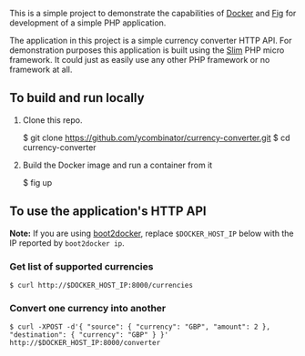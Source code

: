 This is a simple project to demonstrate the capabilities of
[Docker](https://www.docker.com/) and [Fig](http://www.fig.sh/) for development 
of a simple PHP application.

The application in this project is a simple currency converter HTTP API. For
demonstration purposes this application is built using the 
[Slim](http://www.slimframework.com/) PHP micro framework. It could just as
easily use any other PHP framework or no framework at all.

## To build and run locally

1. Clone this repo.

      $ git clone https://github.com/ycombinator/currency-converter.git
      $ cd currency-converter

2. Build the Docker image and run a container from it

      $ fig up

## To use the application's HTTP API

**Note:** If you are using [boot2docker](http://boot2docker.io/), replace 
`$DOCKER_HOST_IP` below with the IP reported by `boot2docker ip`.

### Get list of supported currencies
```
$ curl http://$DOCKER_HOST_IP:8000/currencies
```

### Convert one currency into another
```
$ curl -XPOST -d'{ "source": { "currency": "GBP", "amount": 2 }, "destination": { "currency": "GBP" } }' http://$DOCKER_HOST_IP:8000/converter
```
